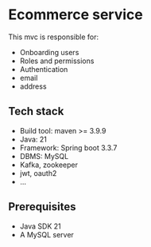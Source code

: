 # Ecommerce service
This mvc is responsible for:
* Onboarding users
* Roles and permissions
* Authentication
* email
* address

## Tech stack
* Build tool: maven >= 3.9.9
* Java: 21
* Framework: Spring boot 3.3.7
* DBMS: MySQL
* Kafka, zookeeper
* jwt, oauth2
* ...

## Prerequisites
* Java SDK 21
* A MySQL server

